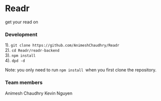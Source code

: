 # Readr
get your read on

### Development
1). ```git clone https://github.com/AnimeshChaudhry/Readr``` <br>
2). ```cd Readr/readr-backend ``` <br>
3). ```npm install ``` <br>
4). ```dpd -d ``` <br>

Note: you only need to run ```npm install ```when you first clone the repository.

### Team members
Animesh Chaudhry 
Kevin Nguyen
